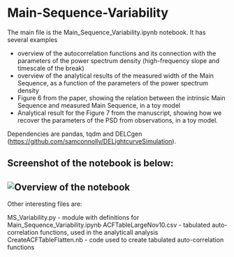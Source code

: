 # Main-Sequence-Variability


The main file is the Main_Sequence_Variability.ipynb notebook. It has several examples
- overview of the autocorrelation functions and its connection with the parameters of the power spectrum density (high-frequency slope and timescale of the break)
- overview of the analytical results of the measured width of the Main Sequence, as a function of the parameters of the power spectrum density
- Figure 6 from the paper, showing the relation between the intrinsic Main Sequence and measured Main Sequence, in a toy model
- Analytical result for the Figure 7 from the manuscript, showing how we recover the parameters of the PSD from observations, in a toy model.

Dependencies are pandas, tqdm and DELCgen (https://github.com/samconnolly/DELightcurveSimulation).
 
Screenshot of the notebook is below:
------------------------------------------------------------------------------------------

![Overview of the notebook](https://www.dropbox.com/s/zejyvj7xov6j771/MS_Variability.png?raw=1)
------------------------------------------------------------------------------------------
Other interesting files are:

MS_Variability.py - module with definitions for Main_Sequence_Variability.ipynb
ACFTableLargeNov10.csv - tabulated auto-correlation functions, used in the analyticall analysis
CreateACFTableFlatten.nb - code used to create tabulated auto-correlation functions
